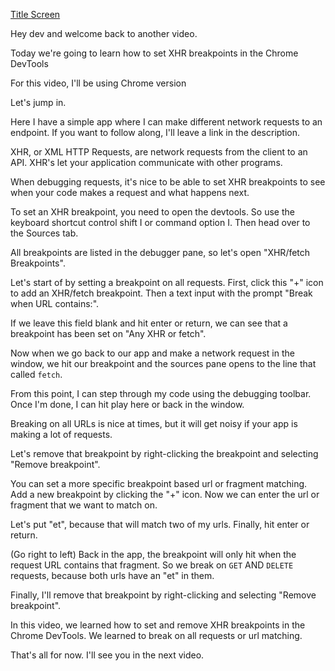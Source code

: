 [Title Screen](https://seanmcp.github.io/videos/title-screen/?title=Set%20XHR%20Breakpoints%20In%20The%20Chrome%20DevTools&version=true)

Hey dev and welcome back to another video.

Today we're going to learn how to set XHR breakpoints in the Chrome DevTools

For this video, I'll be using Chrome version <VERSION>

Let's jump in.

Here I have a simple app where I can make different network requests to an endpoint. If you want to follow along, I'll leave a link in the description.

XHR, or XML HTTP Requests, are network requests from the client to an API. XHR's let your application communicate with other programs.

When debugging requests, it's nice to be able to set XHR breakpoints to see when your code makes a request and what happens next.

To set an XHR breakpoint, you need to open the devtools. So use the keyboard shortcut control shift I or command option I. Then head over to the Sources tab.

All breakpoints are listed in the debugger pane, so let's open "XHR/fetch Breakpoints".

Let's start of by setting a breakpoint on all requests. First, click this "+" icon to add an XHR/fetch breakpoint. Then a text input with the prompt "Break when URL contains:".

If we leave this field blank and hit enter or return, we can see that a breakpoint has been set on "Any XHR or fetch".

Now when we go back to our app and make a network request in the window, we hit our breakpoint and the sources pane opens to the line that called `fetch`.

From this point, I can step through my code using the debugging toolbar. Once I'm done, I can hit play here or back in the window.

Breaking on all URLs is nice at times, but it will get noisy if your app is making a lot of requests.

Let's remove that breakpoint by right-clicking the breakpoint and selecting "Remove breakpoint".

You can set a more specific breakpoint based url or fragment matching. Add a new breakpoint by clicking the "+" icon. Now we can enter the url or fragment that we want to match on.

Let's put "et", because that will match two of my urls. Finally, hit enter or return.

(Go right to left) Back in the app, the breakpoint will only hit when the request URL contains that fragment. So we break on `GET` AND `DELETE` requests, because both urls have an "et" in them.

Finally, I'll remove that breakpoint by right-clicking and selecting "Remove breakpoint".

In this video, we learned how to set and remove XHR breakpoints in the Chrome DevTools. We learned to break on all requests or url matching.

That's all for now. I'll see you in the next video.
